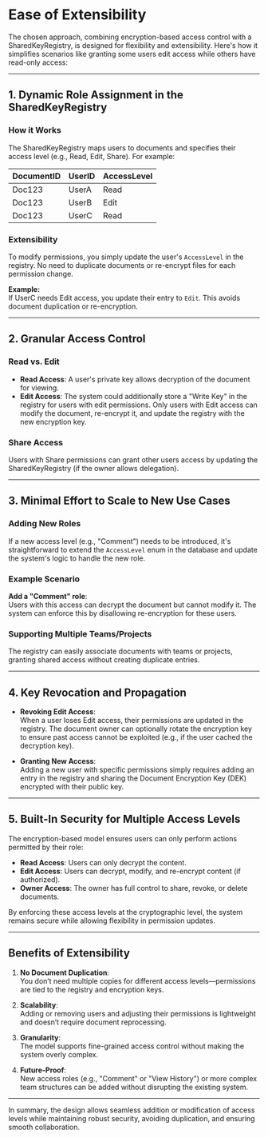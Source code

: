 # Ease of Extensibility

The chosen approach, combining encryption-based access control with a SharedKeyRegistry, is designed for flexibility and extensibility. Here's how it simplifies scenarios like granting some users edit access while others have read-only access:

---

## 1. Dynamic Role Assignment in the SharedKeyRegistry

### How it Works
The SharedKeyRegistry maps users to documents and specifies their access level (e.g., Read, Edit, Share). For example:

| DocumentID | UserID | AccessLevel |
|------------|--------|-------------|
| Doc123     | UserA  | Read        |
| Doc123     | UserB  | Edit        |
| Doc123     | UserC  | Read        |

### Extensibility
To modify permissions, you simply update the user's `AccessLevel` in the registry. No need to duplicate documents or re-encrypt files for each permission change.

**Example:**  
If UserC needs Edit access, you update their entry to `Edit`. This avoids document duplication or re-encryption.

---

## 2. Granular Access Control

### Read vs. Edit
- **Read Access**: A user's private key allows decryption of the document for viewing.
- **Edit Access**: The system could additionally store a "Write Key" in the registry for users with edit permissions. Only users with Edit access can modify the document, re-encrypt it, and update the registry with the new encryption key.

### Share Access
Users with Share permissions can grant other users access by updating the SharedKeyRegistry (if the owner allows delegation).

---

## 3. Minimal Effort to Scale to New Use Cases

### Adding New Roles
If a new access level (e.g., "Comment") needs to be introduced, it's straightforward to extend the `AccessLevel` enum in the database and update the system's logic to handle the new role.

### Example Scenario
**Add a "Comment" role**:  
Users with this access can decrypt the document but cannot modify it. The system can enforce this by disallowing re-encryption for these users.

### Supporting Multiple Teams/Projects
The registry can easily associate documents with teams or projects, granting shared access without creating duplicate entries.

---

## 4. Key Revocation and Propagation

- **Revoking Edit Access**:  
  When a user loses Edit access, their permissions are updated in the registry. The document owner can optionally rotate the encryption key to ensure past access cannot be exploited (e.g., if the user cached the decryption key).

- **Granting New Access**:  
  Adding a new user with specific permissions simply requires adding an entry in the registry and sharing the Document Encryption Key (DEK) encrypted with their public key.

---

## 5. Built-In Security for Multiple Access Levels

The encryption-based model ensures users can only perform actions permitted by their role:
- **Read Access**: Users can only decrypt the content.
- **Edit Access**: Users can decrypt, modify, and re-encrypt content (if authorized).
- **Owner Access**: The owner has full control to share, revoke, or delete documents.

By enforcing these access levels at the cryptographic level, the system remains secure while allowing flexibility in permission updates.

---

## Benefits of Extensibility

1. **No Document Duplication**:  
   You don’t need multiple copies for different access levels—permissions are tied to the registry and encryption keys.

2. **Scalability**:  
   Adding or removing users and adjusting their permissions is lightweight and doesn’t require document reprocessing.

3. **Granularity**:  
   The model supports fine-grained access control without making the system overly complex.

4. **Future-Proof**:  
   New access roles (e.g., "Comment" or "View History") or more complex team structures can be added without disrupting the existing system.

---

In summary, the design allows seamless addition or modification of access levels while maintaining robust security, avoiding duplication, and ensuring smooth collaboration.